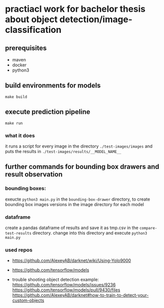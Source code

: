 # practiacl work for bachelor thesis about object detection/image-classification 

## prerequisites
* maven
* docker
* python3

## build environments for models
`make build`

## execute prediction pipeline
`make run`

### what it does
it runs a script for every image in the directory `./test-images/images` and puts the results in `./test-images/results/__MODEL_NAME__`

## further commands for bounding box drawers and result observation
### bounding boxes:
exeucte `python3 main.py` in the `bounding-box-drawer` directory, to create bounding box images versions in the image directory for each model

### dataframe
create a pandas dataframe of results and save it as tmp.csv in the `compare-test-results` directory.
change into this directory and execute `python3 main.py`

### used repos
* https://github.com/AlexeyAB/darknet/wiki/Using-Yolo9000
* https://github.com/tensorflow/models

* trouble shooting object detection example:
https://github.com/tensorflow/models/issues/9236
https://github.com/tensorflow/models/pull/9430/files
https://github.com/AlexeyAB/darknet#how-to-train-to-detect-your-custom-objects